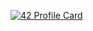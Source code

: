 [![42 Profile Card](https://1337-readme.vercel.app/api/profile?cursus=42&dark=true&email=hide&login=zael-mab)](https://github.com/mohouyizme/1337-readme)
